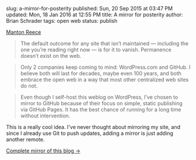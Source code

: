 slug: a-mirror-for-posterity
published: Sun, 20 Sep 2015 at 03:47 PM
updated: Mon, 18 Jan 2016 at 12:55 PM
title: A mirror for posterity
author: Brian Schrader
tags: open web
status: publish

[Manton Reece][1]

> The default outcome for any site that isn’t maintained — including the one
> you’re reading right now — is for it to vanish. Permanence doesn’t exist on
> the web.

> Only 2 companies keep coming to mind: WordPress.com and GitHub. I believe
> both will last for decades, maybe even 100 years, and both embrace the open
> web in a way that most other centralized web sites do not.

> Even though I self-host this weblog on WordPress, I’ve chosen to mirror to
> GitHub because of their focus on simple, static publishing via GitHub Pages.
> It has the best chance of running for a long time without intervention.

This is a really cool idea. I've never thought about mirroring my site, and 
since I already use Git to push updates, adding a mirror is just adding another remote. 

[Complete mirror of this blog &#8594;][1]

[1]: http://www.manton.org/2015/09/complete-mirror-of-this-blog.html
